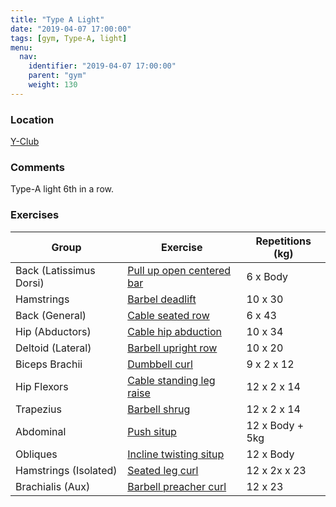 ```yaml
---
title: "Type A Light"
date: "2019-04-07 17:00:00"
tags: [gym, Type-A, light]
menu:
  nav:
    identifier: "2019-04-07 17:00:00"
    parent: "gym"
    weight: 130
---
```


### Location

[Y-Club](https://www.yclub.org.uk/)

### Comments
Type-A light 6th in a row.

### Exercises

| Group                   | Exercise                                                                                           | Repetitions (kg) |
|-------------------------|----------------------------------------------------------------------------------------------------|------------------|
| Back (Latissimus Dorsi) | [Pull up open centered bar](https://exrx.net/WeightExercises/LatissimusDorsi/AsPullupOpenKneeling) | 6 x Body         |
| Hamstrings              | [Barbel deadlift](https://exrx.net/WeightExercises/ErectorSpinae/BBDeadlift)                       | 10 x 30          |
| Back (General)          | [Cable seated row](https://exrx.net/WeightExercises/BackGeneral/CBSeatedRow)                       | 6 x 43           |
| Hip (Abductors)         | [Cable hip abduction](https://exrx.net/WeightExercises/HipAbductor/CBHipAbduction)                 | 10 x 34          |
| Deltoid (Lateral)       | [Barbell upright row](https://exrx.net/WeightExercises/DeltoidLateral/BBUprightRow)                | 10 x 20          |
| Biceps Brachii          | [Dumbbell curl](https://exrx.net/WeightExercises/Biceps/DBCurl)                                    | 9 x 2 x 12       |
| Hip Flexors             | [Cable standing leg raise](https://exrx.net/WeightExercises/HipFlexors/CBStandingLegRaise)         | 12 x 2 x 14      |
| Trapezius               | [Barbell shrug](https://exrx.net/WeightExercises/TrapeziusUpper/BBShrug)                           | 12 x 2 x 14      |
| Abdominal               | [Push situp](https://exrx.net/WeightExercises/RectusAbdominis/BBPushSitUp)                         | 12 x Body + 5kg  |
| Obliques                | [Incline twisting situp](https://exrx.net/WeightExercises/Obliques/BWInclineTwistingSitUp)         | 12 x Body        |
| Hamstrings (Isolated)   | [Seated leg curl](https://exrx.net/WeightExercises/Hamstrings/LVSeatedLegCurl)                     | 12 x 2x x 23     |
| Brachialis (Aux)        | [Barbell preacher curl](https://exrx.net/WeightExercises/Brachialis/BBPreacherCurl)                | 12 x 23          |
